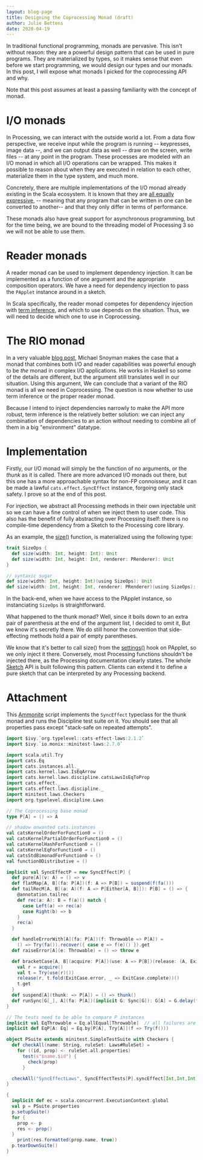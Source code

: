 ```yaml
---
layout: blog-page
title: Designing the Coprocessing Monad (draft)
author: Julie Bettens
date: 2020-04-19
---
```


In traditional functional programming,
monads are pervasive.
This isn't without reason:
they are a powerful design pattern
that can be used in pure programs.
They are materialized by types, so
it makes sense that
even before we start programming,
we would design our types and our monads.
In this post, I will expose what monads I picked for the coprocessing API and why.

Note that this post assumes at least a passing familiarity with the concept of monad.

# I/O monads
In Processing, we can interact with the outside world a lot.
From a data flow perspective,
we receive input while the program is running
-- keypresses, image data --,
and we can output data as well
-- draw on the screen, write files --
at any point in the program.
These processes are modeled with an I/O monad in which all I/O operations can be wrapped.
This makes it possible to reason about when they are executed in relation to each other,
materialize them in the type system,
and much more.

Concretely, there are multiple implementations of the I/O monad
already existing in the Scala ecosystem.
It is known that they are [all equally expressive][only-one-io],
-- meaning that any program that can be written in one can be converted to another--
and that they only differ in terms of performance.

These monads also have great support for asynchronous programming,
but for the time being, we are bound to the threading model of Processing 3
so we will not be able to use them.

[only-one-io]: https://degoes.net/articles/only-one-io

# Reader monads
A reader monad can be used to implement dependency injection.
It can be implemented as a function of one argument and the appropriate composition operators.
We have a need for dependency injection to pass the `PApplet` instance around in a sketch.

In Scala specifically, the reader monad competes for dependency injection with [term inference][using-clauses],
and which to use depends on the situation.
Thus, we will need to decide which one to use in Coprocessing.

[using-clauses]: https://dotty.epfl.ch/docs/reference/contextual/using-clauses.html

# The RIO monad
In a very valuable [blog post][the-rio-monad], Michael Snoyman makes the case that
a monad that combines both I/O and reader capabilities was powerful enough to
be *the* monad in complex I/O applications.
He works in Haskell so some of the details are different,
but the argument still translates well in our situation.
Using this argument,
We can conclude that a variant of the RIO monad is all we need in Coprocessing.
The question is now whether to use term inference or the proper reader monad.

Because I intend to inject dependencies narrowly to make the API more robust,
term inference is the relatively better solution:
we can inject any combination of dependencies to an action
without needing to combine all of them in a big "environment" datatype.

[the-rio-monad]: https://www.fpcomplete.com/blog/2017/07/the-rio-monad

# Implementation
Firstly, our I/O monad will simply be
the function of no arguments, or the *thunk* as it is called.
There are more advanced I/O monads out there,
but this one has a more approachable syntax for non-FP connoisseur,
and it can be made a lawful `cats.effect.SyncEffect` instance, forgoing only stack safety.
I prove so at the end of this post.

For injection, we abstract all Processing methods in their own injectable unit
so we can have a fine control of when we inject them to user code.
This also has the benefit of fully abstracting over Processing itself:
there is no compile-time dependency from a Sketch to the Processing core library.

As an example, the [size()][processing:size] function,
is materialized using the following type:
```scala
trait SizeOps {
  def size(width: Int, height: Int): Unit
  def size(width: Int, height: Int, renderer: PRenderer): Unit
}

// syntaxic sugar
def size(width: Int, height: Int)(using SizeOps): Unit
def size(width: Int, height: Int, renderer: PRenderer)(using SizeOps): Unit
```
In the back-end, when we have access to the PApplet instance,
so instanciating `SizeOps` is straightforward.

What happened to the thunk monad?
Well, since it boils down to an extra pair of parenthesis at the end of the argument list,
I decided to omit it,
But we know it's secretly there.
We do still honor the convention that side-effecting methods hold a pair of empty parentheses.

We know that it's better to call size() from the [settings()][processing:settings] hook on PApplet, so we only inject it there.
Conversely, most Processing functions shouldn't be injected there, as the Processing documentation clearly states.
The whole [Sketch](processing.Sketch) API is built following this pattern.
Clients can extend it to define a pure sketch that can be interpreted by any Processing backend.

[processing:size]: https://processing.org/reference/size_.html
[processing:settings]: https://processing.org/reference/settings_.html

# Attachment

This [Ammonite] script implements the `SyncEffect` typeclass for the thunk monad and runs the Discipline test suite on it.
You should see that all properties pass except "stack-safe on repeated attempts".

[Ammonite]: https://ammonite.io

```scala
import $ivy.`org.typelevel::cats-effect-laws:2.1.2`
import $ivy.`io.monix::minitest-laws:2.7.0`

import scala.util.Try
import cats.Eq
import cats.instances.all._
import cats.kernel.laws.IsEqArrow
import cats.kernel.laws.discipline.catsLawsIsEqToProp
import cats.effect._
import cats.effect.laws.discipline._
import minitest.laws.Checkers
import org.typelevel.discipline.Laws

// The Coprocessing base monad
type P[A] = () => A

// shadow unwanted cats.instances
val catsKernelOrderForFunction0 = ()
val catsKernelPartialOrderForFunction0 = ()
val catsKernelHashForFunction0 = ()
val catsKernelEqForFunction0 = ()
val catsStdBimonadForFunction0 = ()
val function0Distributive = ()

implicit val SyncEffectP = new SyncEffect[P] {
  def pure[A](v: A) = () => v
  def flatMap[A, B](fa: P[A])(f: A => P[B]) = suspend(f(fa()))
  def tailRecM[A, B](a: A)(f: A => P[Either[A, B]]): P[B] = () => {
    @annotation.tailrec
    def rec(a: A): B = f(a)() match {
      case Left(a) => rec(a)
      case Right(b) => b
    }
    rec(a)
  }

  def handleErrorWith[A](fa: P[A])(f: Throwable => P[A]) =
    () => Try(fa()).recover({ case e => f(e)() }).get
  def raiseError[A](e: Throwable) = () => throw e

  def bracketCase[A, B](acquire: P[A])(use: A => P[B])(release: (A, ExitCase[Throwable]) => P[Unit]) = () => {
    val r = acquire()
    val t = Try(use(r)())
    release(r, t.fold(ExitCase.error, _ => ExitCase.complete))()
    t.get
  }
  def suspend[A](thunk: => P[A]) = () => thunk()
  def runSync[G[_], A](fa: P[A])(implicit G: Sync[G]): G[A] = G.delay(fa())
}

// The tests need to be able to compare P instances
implicit val EqThrowable = Eq.allEqual[Throwable]  // all failures are equal
implicit def EqP[A: Eq] = Eq.by[P[A], Try[A]](f => Try(f()))

object PSuite extends minitest.SimpleTestSuite with Checkers {
  def checkAll(name: String, ruleSet: Laws#RuleSet) =
    for ((id, prop) <- ruleSet.all.properties)
      test(s"$name.$id") {
        check(prop)
      }

  checkAll("SyncEffectLaws", SyncEffectTests[P].syncEffect[Int,Int,Int])
}

{
  implicit def ec = scala.concurrent.ExecutionContext.global
  val p = PSuite.properties
  p.setupSuite()
  for {
    prop <- p
    res <- prop()
  }
    print(res.formatted(prop.name, true))
  p.tearDownSuite()
}
```
